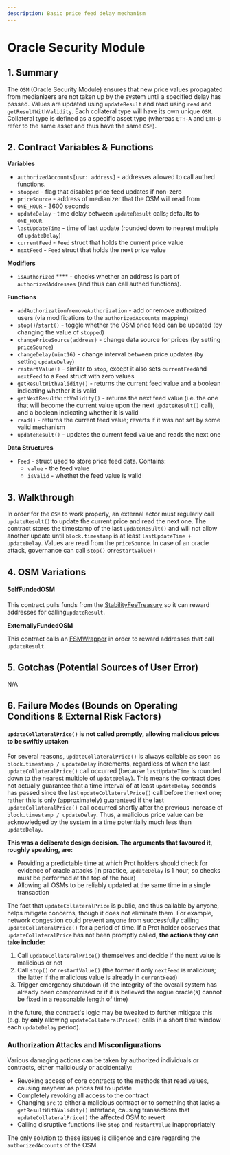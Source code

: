 ```yaml
---
description: Basic price feed delay mechanism
---
```


# Oracle Security Module

## 1. Summary

The `OSM` (Oracle Security Module) ensures that new price values propagated from medianizers are not taken up by the system until a specified delay has passed. Values are updated using `updateResult` and read using `read` and `getResultWithValidity`. Each collateral type will have its own unique `OSM`. Collateral type is defined as a specific asset type (whereas `ETH-A` and `ETH-B` refer to the same asset and thus have the same `OSM`).

## 2. Contract Variables & Functions <a href="#2-contract-details" id="2-contract-details"></a>

**Variables**

* `authorizedAccounts[usr: address]` - addresses allowed to call authed functions.
* `stopped` - flag that disables price feed updates if non-zero
* `priceSource` - address of medianizer that the OSM will read from
* `ONE_HOUR` - 3600 seconds
* `updateDelay` - time delay between `updateResult` calls; defaults to `ONE_HOUR`
* `lastUpdateTime` - time of last update (rounded down to nearest multiple of `updateDelay`)
* `currentFeed` - `Feed` struct that holds the current price value
* `nextFeed` - `Feed` struct that holds the next price value

**Modifiers**

* `isAuthorized` **** - checks whether an address is part of `authorizedAddresses` (and thus can call authed functions).

**Functions**

* `addAuthorization`/`removeAuthorization` - add or remove authorized users (via modifications to the `authorizedAccounts` mapping)
* `stop()`/`start()` - toggle whether the OSM price feed can be updated (by changing the value of `stopped`)
* `changePriceSource(address)` - change data source for prices (by setting `priceSource`)
* `changeDelay(uint16)` - change interval between price updates (by setting `updateDelay`)
* `restartValue()` - similar to `stop`, except it also sets `currentFeed`and `nextFeed` to a `Feed` struct with zero values
* `getResultWithValidity()` - returns the current feed value and a boolean indicating whether it is valid
* `getNextResultWithValidity()` - returns the next feed value (i.e. the one that will become the current value upon the next `updateResult()` call), and a boolean indicating whether it is valid
* `read()` - returns the current feed value; reverts if it was not set by some valid mechanism
* `updateResult()` - updates the current feed value and reads the next one

**Data Structures**

* `Feed` - struct used to store price feed data. Contains:
  * `value` - the feed value
  * `isValid` - whethet the feed value is valid

## 3. Walkthrough <a href="#3-key-mechanisms-and-concepts" id="3-key-mechanisms-and-concepts"></a>

In order for the `OSM` to work properly, an external actor must regularly call `updateResult()` to update the current price and read the next one. The contract stores the timestamp of the last `updateResult()` and will not allow another update until `block.timestamp` is at least `lastUpdateTime + updateDelay`. Values are read from the `priceSource`. In case of an oracle attack, governance can call `stop()` or`restartValue()`

## 4. OSM Variations

#### SelfFundedOSM

This contract pulls funds from the [StabilityFeeTreasury](https://github.com/money-god/geb/blob/master/src/single/StabilityFeeTreasury.sol) so it can reward addresses for calling`updateResult`.&#x20;

**ExternallyFundedOSM**

This contract calls an [FSMWrapper](https://github.com/money-god/geb-fsm/blob/master/src/FSMWrapper.sol) in order to reward addresses that call `updateResult`.

&#x20;

## 5. Gotchas \(Potential Sources of User Error\)

N/A

## 6. Failure Modes \(Bounds on Operating Conditions & External Risk Factors\)

#### `updateCollateralPrice()` is not called promptly, allowing malicious prices to be swiftly uptaken

For several reasons, `updateCollateralPrice()` is always callable as soon as `block.timestamp / updateDelay` increments, regardless of when the last `updateCollateralPrice()` call occurred \(because `lastUpdateTime` is rounded down to the nearest multiple of `updateDelay`\). This means the contract does not actually guarantee that a time interval of at least `updateDelay` seconds has passed since the last `updateCollateralPrice()` call before the next one; rather this is only \(approximately\) guaranteed if the last `updateCollateralPrice()` call occurred shortly after the previous increase of `block.timestamp / updateDelay`. Thus, a malicious price value can be acknowledged by the system in a time potentially much less than `updateDelay`.

**This was a deliberate design decision. The arguments that favoured it, roughly speaking, are:**

* Providing a predictable time at which Prot holders should check for evidence of oracle attacks \(in practice, `updateDelay` is 1 hour, so checks must be performed at the top of the hour\)
* Allowing all OSMs to be reliably updated at the same time in a single transaction

The fact that `updateCollateralPrice` is public, and thus callable by anyone, helps mitigate concerns, though it does not eliminate them. For example, network congestion could prevent anyone from successfully calling `updateCollateralPrice()` for a period of time. If a Prot holder observes that `updateCollateralPrice` has not been promptly called, **the actions they can take include:**

1. Call `updateCollateralPrice()` themselves and decide if the next value is malicious or not
2. Call `stop()` or `restartValue()` \(the former if only `nextFeed` is malicious; the latter if the malicious value is already in `currentFeed`\)
3. Trigger emergency shutdown \(if the integrity of the overall system has already been compromised or if it is believed the rogue oracle\(s\) cannot be fixed in a reasonable length of time\)

In the future, the contract's logic may be tweaked to further mitigate this \(e.g. by **only** allowing `updateCollateralPrice()` calls in a short time window each `updateDelay` period\).

### Authorization Attacks and Misconfigurations

Various damaging actions can be taken by authorized individuals or contracts, either maliciously or accidentally:

* Revoking access of core contracts to the methods that read values, causing mayhem as prices fail to update
* Completely revoking all access to the contract
* Changing `src` to either a malicious contract or to something that lacks a `getResultWithValidity()` interface, causing transactions that `updateCollateralPrice()` the affected OSM to revert
* Calling disruptive functions like `stop` and `restartValue` inappropriately

The only solution to these issues is diligence and care regarding the `authorizedAccounts` of the OSM.

